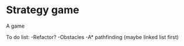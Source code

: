 # Strategy game
 A game

To do list:
-Refactor?
-Obstacles
-A* pathfinding (maybe linked list first)

